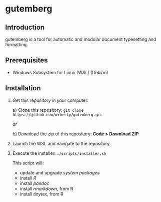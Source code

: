 # gutemberg

## Introduction

gutemberg is a tool for automatic and modular document typesetting and formatting.

## Prerequisites

- Windows Subsystem for Linux (WSL) (Debian)

## Installation

1. Get this repository in your computer:

    a) Clone this repository: `git clone https://github.com/mrbertp/gutemberg.git`

    or

    b) Download the zip of this repository: **Code > Download ZIP**

2. Launch the WSL and navigate to the repository.

4. Execute the installer: `./scripts/installer.sh`

    This script will:
    
    - update and upgrade *system packages*
    - install *R*
    - install *pandoc*
    - install *rmarkdown*, from R
    - install *tinytex*, from R
